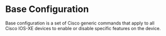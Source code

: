 # Base Configuration

Base configuration is a set of Cisco generic commands that apply to all Cisco IOS-XE devices to enable or disable specific features on the device.